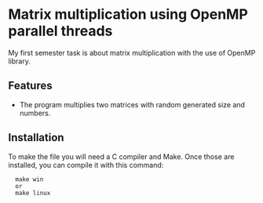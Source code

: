 
# Matrix multiplication using OpenMP parallel threads

My first semester task is about matrix multiplication with the use of OpenMP library. 


## Features

- The program multiplies two matrices with random generated size and numbers.


## Installation

To make the file you will need a C compiler and Make.
Once those are installed, you can compile it with this command:

```Make
  make win
  or
  make linux
```
    